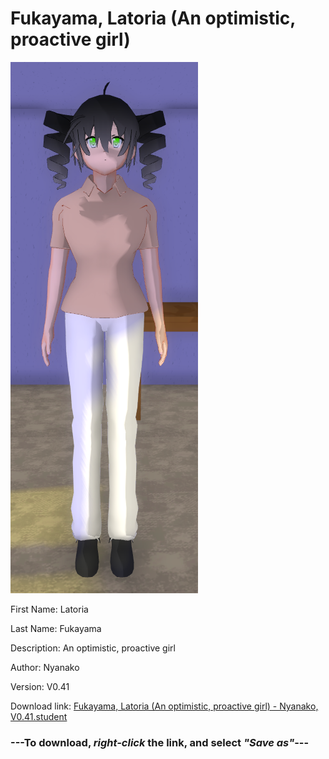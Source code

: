 # Fukayama, Latoria (An optimistic, proactive girl)

<img src = "https://raw.githubusercontent.com/Arbiter1223/Daigaku-Gurashi-Custom-Students/master/Students/Files/Fukayama%2C%20Latoria%20(An%20optimistic%2C%20proactive%20girl).png">

First Name: Latoria

Last Name: Fukayama

Description: An optimistic, proactive girl

Author: Nyanako

Version: V0.41

Download link: <a href="https://raw.githubusercontent.com/Arbiter1223/Daigaku-Gurashi-Custom-Students/master/Students/Files/Fukayama%2C%20Latoria%20(An%20optimistic%2C%20proactive%20girl)%20-%20Nyanako%2C%20V0.41.student">Fukayama, Latoria (An optimistic, proactive girl) - Nyanako, V0.41.student</a>

### ---**To download, _right-click_ the link, and select _"Save as"_**---
